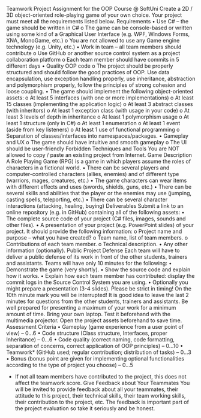 Teamwork Project Assignment for the OOP Course @ SoftUni
Create a 2D / 3D object-oriented role-playing game of your own choice. Your project must meet all the requirements listed below.
Requirements
•	Use C# – the game should be written in C# 
o	The game can be console-based or written using some kind of a Graphical User Interface (e.g. WPF, Windows Forms, XNA, MonoGame, etc.)
o	You are not allowed to use any Game engine technology (e.g. Unity, etc.)
•	Work in team – all team members should contribute
o	Use GitHub or another source control system as a project collaboration platform
o	Each team member should have commits in 5 different days
•	Quality OOP code
o	The project should be properly structured and should follow the good practices of OOP. Use data encapsulation, use exception handling properly, use inheritance, abstraction and polymorphism properly, follow the principles of strong cohesion and loose coupling.
•	The game should implement the following object-oriented assets:
o	At least 5 interfaces (with one or more implementations)
o	At least 15 classes (implementing the application logic)
o	At least 3 abstract classes (with inheritors)
o	At least 1 exception class (with usage in your code)
o	At least 3 levels of depth in inheritance
o	At least 1 polymorphism usage
o	At least 1 structure (only in C#)
o	At least 1 enumeration
o	At least 1 event (aside from key listeners)
o	At least 1 use of functional programming
o	Separation of classes/interfaces into namespaces/packages.
•	Gameplay and UX
o	The game should have intuitive and smooth gameplay
o	The UI should be user-friendly
Forbidden Techniques and Tools
You are NOT allowed to copy / paste an existing project from Internet.
Game Description
A Role Playing Game (RPG) is a game in which players assume the roles of characters in a fictional world. 
•	There can be several players and computer-controlled characters (allies, enemies) and of different type (warriors, mages, creatures, etc.)
•	The game characters can wear items with different effects and uses (swords, shields, guns, etc.)
•	There can be several skills and abilities that the player or the enemies may use (jumping, casting spells, teleporting, etc.) 
•	There can be several character interactions (attacking, healing, buying)
Deliverables
Submit a link to an online repository (e.g. in GitHub) containing all of the following assets:
•	The complete source code of your project (C# files, images, sounds and other files).
•	A presentation of your project (e.g. PowerPoint slides) of your project. It should provide the following information:
o	Project name and purpose – what you have created?
o	Team name, list of team members.
o	Contributions of each team member.
o	Technical description.
•	Any other information (optionally).
Public Project Defense
Each team will have to deliver a public defense of its work in front of the other students, trainers and assistants. Teams will have only 10 minutes for the following:
•	Demonstrate the game (very shortly).
•	Show the source code and explain how it works.
•	Explain how each team member has contributed: display the commit logs in the Source Control System you are using.
•	Optionally you might prepare a presentation (3-4 slides).
Please be strict in timing! On the 10th minute mark you will be interrupted! It is good idea to leave the last 2 minutes for questions from the other students, trainers and assistants.
Be well prepared for presenting a maximum of your work for a minimum amount of time. Bring your own laptop. Test it beforehand with the multimedia projector. Open the project assets beforehand to save time.
Assessment Criteria
•	Gameplay (game experience from a user point of view) – 0…6
•	Code structure (Class structure, Interfaces, proper Inheritance) – 0…6
•	Code quality (correct naming, code formatting, separation of concerns, correct application of OOP principles) – 0…10
•	Teamwork* (GitHub used; regular contribution; distribution of tasks) – 0…3
•	Bonus (bonus point are given for implementing optional functionalities according to the type of project you choose) – 0…5
* If not all team members have contributed to the project, this does not affect the teamwork score.
Give Feedback about Your Teammates
You will be invited to provide feedback about all your teammates, their attitude to this project, their technical skills, their team working skills, their contribution to the project, etc. The feedback is important part of the project evaluation so take it seriously and be honest.

